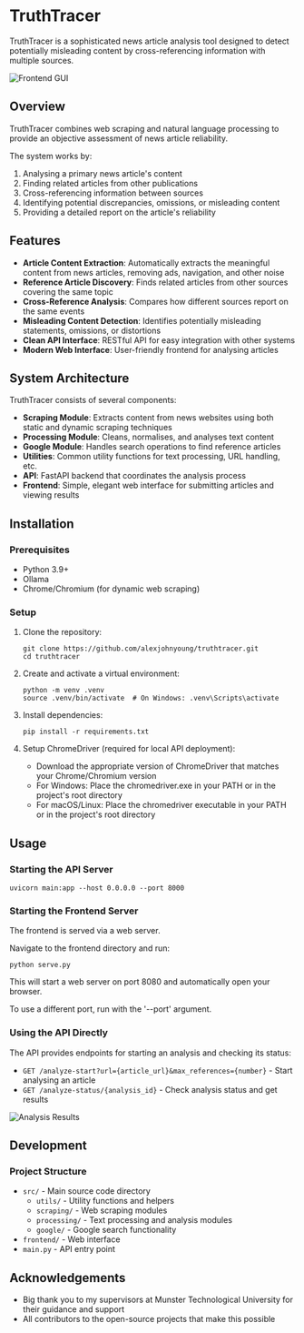 # TruthTracer

TruthTracer is a sophisticated news article analysis tool designed to detect potentially misleading content by cross-referencing information with multiple sources.

![Frontend GUI](https://i.imgur.com/jNb6fCt.jpeg)

## Overview

TruthTracer combines web scraping and natural language processing to provide an objective assessment of news article reliability. 

The system works by:

1. Analysing a primary news article's content
2. Finding related articles from other publications
3. Cross-referencing information between sources
4. Identifying potential discrepancies, omissions, or misleading content
5. Providing a detailed report on the article's reliability

## Features

- **Article Content Extraction**: Automatically extracts the meaningful content from news articles, removing ads, navigation, and other noise
- **Reference Article Discovery**: Finds related articles from other sources covering the same topic
- **Cross-Reference Analysis**: Compares how different sources report on the same events
- **Misleading Content Detection**: Identifies potentially misleading statements, omissions, or distortions
- **Clean API Interface**: RESTful API for easy integration with other systems
- **Modern Web Interface**: User-friendly frontend for analysing articles

## System Architecture

TruthTracer consists of several components:

- **Scraping Module**: Extracts content from news websites using both static and dynamic scraping techniques
- **Processing Module**: Cleans, normalises, and analyses text content
- **Google Module**: Handles search operations to find reference articles
- **Utilities**: Common utility functions for text processing, URL handling, etc.
- **API**: FastAPI backend that coordinates the analysis process
- **Frontend**: Simple, elegant web interface for submitting articles and viewing results

## Installation

### Prerequisites

- Python 3.9+ 
- Ollama
- Chrome/Chromium (for dynamic web scraping)

### Setup

1. Clone the repository:
   ```
   git clone https://github.com/alexjohnyoung/truthtracer.git
   cd truthtracer
   ```

2. Create and activate a virtual environment:
   ```
   python -m venv .venv
   source .venv/bin/activate  # On Windows: .venv\Scripts\activate
   ```

3. Install dependencies:
   ```
   pip install -r requirements.txt
   ```

4. Setup ChromeDriver (required for local API deployment):
   - Download the appropriate version of ChromeDriver that matches your Chrome/Chromium version 
   - For Windows: Place the chromedriver.exe in your PATH or in the project's root directory
   - For macOS/Linux: Place the chromedriver executable in your PATH or in the project's root directory

## Usage

### Starting the API Server

```
uvicorn main:app --host 0.0.0.0 --port 8000
```

### Starting the Frontend Server

The frontend is served via a web server.

Navigate to the frontend directory and run:

```
python serve.py
```

This will start a web server on port 8080 and automatically open your browser.

To use a different port, run with the '--port' argument.

### Using the API Directly

The API provides endpoints for starting an analysis and checking its status:

- `GET /analyze-start?url={article_url}&max_references={number}` - Start analysing an article
- `GET /analyze-status/{analysis_id}` - Check analysis status and get results

![Analysis Results](https://i.imgur.com/nIvNvUv.jpeg)

## Development

### Project Structure

- `src/` - Main source code directory
  - `utils/` - Utility functions and helpers
  - `scraping/` - Web scraping modules
  - `processing/` - Text processing and analysis modules
  - `google/` - Google search functionality
- `frontend/` - Web interface
- `main.py` - API entry point

## Acknowledgements

- Big thank you to my supervisors at Munster Technological University for their guidance and support
- All contributors to the open-source projects that make this possible
